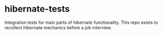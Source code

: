 # hibernate-tests
Integration tests for main parts of hibernate functionality.
This repo exists to recollect hibernate mechanics before a job interview.
